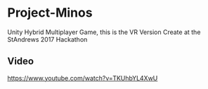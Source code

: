 # Project-Minos
Unity Hybrid Multiplayer Game, this is the VR Version
Create at the StAndrews 2017 Hackathon
## Video
https://www.youtube.com/watch?v=TKUhbYL4XwU
